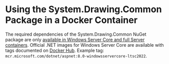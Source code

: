 # Using the System.Drawing.Common Package in a Docker Container

The required dependencies of the System.Drawing.Common NuGet package are only [available in Windows Server Core and full Server containers](https://learn.microsoft.com/dotnet/core/compatibility/core-libraries/6.0/system-drawing-common-windows-only). Official .NET images for Windows Server Core are available with tags documented on [Docker Hub](https://hub.docker.com/r/microsoft/dotnet). Example tag: `mcr.microsoft.com/dotnet/aspnet:8.0-windowsservercore-ltsc2022`.

